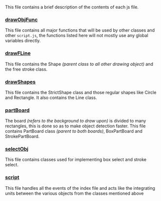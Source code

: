 <!--GTG-->
This file contains a brief description of the contents of each js file.

### [drawObjFunc](./drawObjFunc.md "Supporting MD file")

This file contains all major functions that will be used by other classes and other `script.js`, the functions listed here will not mostly use any global variables directly.


### [drawFLine](./drawFLine.md "Supporting MD file")

This file contains the Shape *(parent class to all other drawing object)* and the free stroke class.

### [drawShapes](./drawShapes.md "Supporting MD file")

This file contains the StrictShape class and those regular shapes like Circle and Rectangle. It also contains the Line class.

### [partBoard](./partBoard.md "supporting MD file")

The board *(refers to the background to draw upon)* is divided to many rectangles, this is done so as to make object detection faster. This file contains PartBoard class *(parent to both boards)*, BoxPartBoard and StrokePartBoard.

### [selectObj](./selectObj.md "supproting MD file")

This file contains classes used for implementing box select and stroke select.

### [script](./script.md "supporitng MD file")

This file handles all the events of the index file and acts like the integrating units between the various objects from the classes mentioned above
<!--TYJC-->
